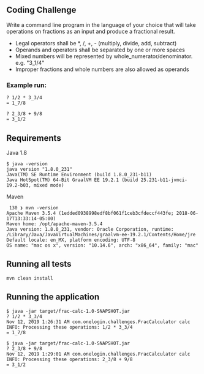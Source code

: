 ## Coding Challenge
 
Write a command line program in the language of your choice that will take operations on fractions as an input and produce a fractional result.

- Legal operators shall be *, /, +, - (multiply, divide, add, subtract)
- Operands and operators shall be separated by one or more spaces
- Mixed numbers will be represented by whole_numerator/denominator. e.g. "3_1/4"
- Improper fractions and whole numbers are also allowed as operands 


### Example run:
```
? 1/2 * 3_3/4
= 1_7/8
 
? 2_3/8 + 9/8
= 3_1/2
```

## Requirements
Java 1.8
```
$ java -version
java version "1.8.0_231"
Java(TM) SE Runtime Environment (build 1.8.0_231-b11)
Java HotSpot(TM) 64-Bit GraalVM EE 19.2.1 (build 25.231-b11-jvmci-19.2-b03, mixed mode)
```

Maven
```
 130 ❯ mvn -version
Apache Maven 3.5.4 (1edded0938998edf8bf061f1ceb3cfdeccf443fe; 2018-06-17T13:33:14-05:00)
Maven home: /opt/apache-maven-3.5.4
Java version: 1.8.0_231, vendor: Oracle Corporation, runtime: /Library/Java/JavaVirtualMachines/graalvm-ee-19.2.1/Contents/Home/jre
Default locale: en_MX, platform encoding: UTF-8
OS name: "mac os x", version: "10.14.6", arch: "x86_64", family: "mac"
```

## Running all tests
```
mvn clean install
```

## Running the application
```
$ java -jar target/frac-calc-1.0-SNAPSHOT.jar
? 1/2 * 3_3/4
Nov 12, 2019 1:26:31 AM com.onelogin.challenges.FracCalculator calc
INFO: Processing these operations: 1/2 * 3_3/4
= 1_7/8

$ java -jar target/frac-calc-1.0-SNAPSHOT.jar
? 2_3/8 + 9/8
Nov 12, 2019 1:29:01 AM com.onelogin.challenges.FracCalculator calc
INFO: Processing these operations: 2_3/8 + 9/8
= 3_1/2
```

